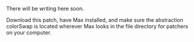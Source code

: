 There will be writing here soon. 


Download this patch, have Max installed, and make sure the abstraction colorSwap is located wherever Max looks in the file directory for patchers on your computer. 
